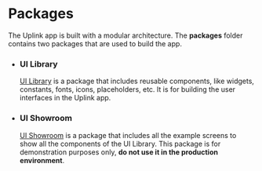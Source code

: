 # Packages

The Uplink app is built with a modular architecture. The **packages** folder contains two packages that are used to build the app.

- ### UI Library
    [UI Library](ui_library/usage.md) is a package that includes reusable components, like widgets, constants, fonts, icons, placeholders, etc. It is for building the user interfaces in the Uplink app.
- ### UI Showroom
    [UI Showroom](ui_showroom/usage.md) is a package that includes all the example screens to show all the components of the UI Library. This package is for demonstration purposes only, **do not use it in the production environment**.